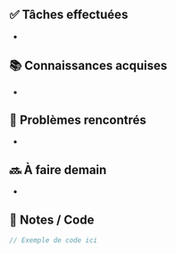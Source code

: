 ## ✅ Tâches effectuées

- 

## 📚 Connaissances acquises

- 

## 🐞 Problèmes rencontrés

- 

## 🔜 À faire demain

- 

## 🧩 Notes / Code
```java
// Exemple de code ici
```
